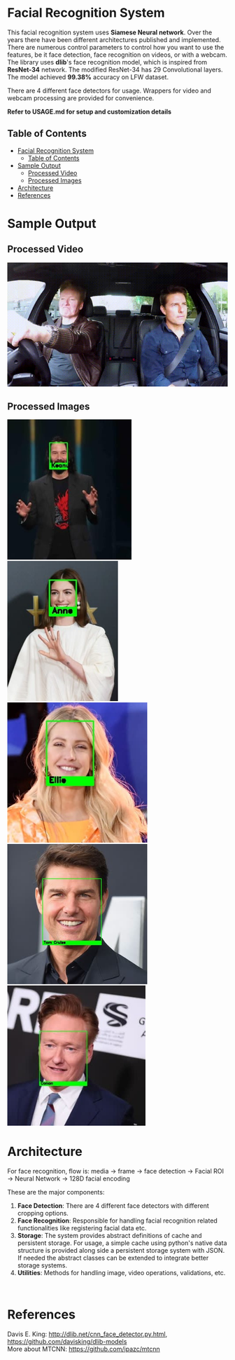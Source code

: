 # Facial Recognition System
This facial recognition system uses **Siamese Neural network**. Over the years there have been different architectures published and implemented. There are numerous control parameters to control how you want to use the features, be it face detection, face recognition on videos, or with a webcam. The library uses **dlib**'s face recognition model, which is inspired from **ResNet-34** network. The modified ResNet-34 has 29 Convolutional layers. The model achieved **99.38%** accuracy on LFW dataset. 

There are 4 different face detectors for usage. Wrappers for video and webcam processing are provided for convenience.<br>

**Refer to USAGE.md for setup and customization details** <br>
## Table of Contents
- [Facial Recognition System](#facial-recognition-system)
  - [Table of Contents](#table-of-contents)
- [Sample Output](#sample-output)
  - [Processed Video](#processed-video)
  - [Processed Images](#processed-images)
- [Architecture](#architecture)
- [References](#references)

# Sample Output

## Processed Video
<img src="data/media/output.gif"/><br>

## Processed Images

<img src="data/media/1.jpg" height="320" /><img src="data/media/7.jpg" height="320" /><img src="data/media/8.jpg" height="320" />
<img src="data/media/3.jpg" height="320" /><img src="data/media/4.jpg" height="320" />

# Architecture

For face recognition, flow is:
    media -> frame -> face detection -> Facial ROI -> Neural Network -> 128D facial encoding 

These are the major components:
1. **Face Detection**: There are 4 different face detectors with different cropping options.
2. **Face Recognition**: Responsible for handling facial recognition related functionalities like registering facial data etc. 
3. **Storage**: The system provides abstract definitions of cache and persistent storage. For usage, a simple cache using python's native data structure is provided along side a persistent storage system with JSON. If needed the abstract classes can be extended to integrate better storage systems. 
4. **Utilities**: Methods for handling image, video operations, validations, etc.

<br>

# References
Davis E. King: http://dlib.net/cnn_face_detector.py.html, https://github.com/davisking/dlib-models<br>
More about MTCNN: https://github.com/ipazc/mtcnn
